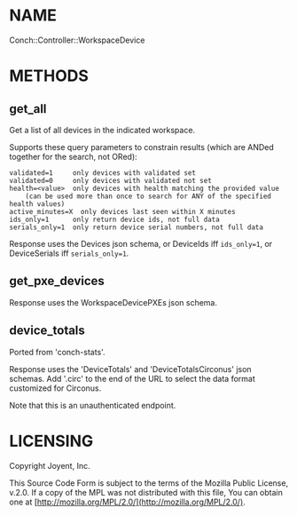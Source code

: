 # NAME

Conch::Controller::WorkspaceDevice

# METHODS

## get\_all

Get a list of all devices in the indicated workspace.

Supports these query parameters to constrain results (which are ANDed together for the search,
not ORed):

```
validated=1     only devices with validated set
validated=0     only devices with validated not set
health=<value>  only devices with health matching the provided value
    (can be used more than once to search for ANY of the specified health values)
active_minutes=X  only devices last seen within X minutes
ids_only=1      only return device ids, not full data
serials_only=1  only return device serial numbers, not full data
```

Response uses the Devices json schema, or DeviceIds iff `ids_only=1`, or DeviceSerials iff
`serials_only=1`.

## get\_pxe\_devices

Response uses the WorkspaceDevicePXEs json schema.

## device\_totals

Ported from 'conch-stats'.

Response uses the 'DeviceTotals' and 'DeviceTotalsCirconus' json schemas.
Add '.circ' to the end of the URL to select the data format customized for Circonus.

Note that this is an unauthenticated endpoint.

# LICENSING

Copyright Joyent, Inc.

This Source Code Form is subject to the terms of the Mozilla Public License,
v.2.0. If a copy of the MPL was not distributed with this file, You can obtain
one at [http://mozilla.org/MPL/2.0/](http://mozilla.org/MPL/2.0/).
